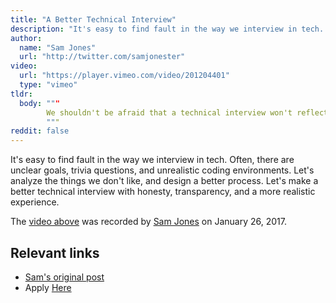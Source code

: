 ```yaml
---
title: "A Better Technical Interview"
description: "It's easy to find fault in the way we interview in tech. Let's make a better technical interview with honesty, transparency, and a more realistic experience."
author:
  name: "Sam Jones"
  url: "http://twitter.com/samjonester"
video:
  url: "https://player.vimeo.com/video/201204401"
  type: "vimeo"
tldr: 
  body: """
        We shouldn't be afraid that a technical interview won't reflect our true abilities.
        """
reddit: false
---
```


It's easy to find fault in the way we interview in tech. Often, there are unclear goals, trivia questions, and unrealistic coding environments. Let's analyze the things we don't like, and design a better process. Let's make a better technical interview with honesty, transparency, and a more realistic experience.

The [video above](https://vimeo.com/201204401) was recorded by [Sam Jones](https://twitter.com/samjonester) on January 26, 2017.

## Relevant links
- <a rel="canonical" href="https://samljones.com/2017-01-26/a-better-technical-interview/">Sam's original post</a>
- Apply [Here][join-email]

[join-email]: mailto:join@testdouble.com
